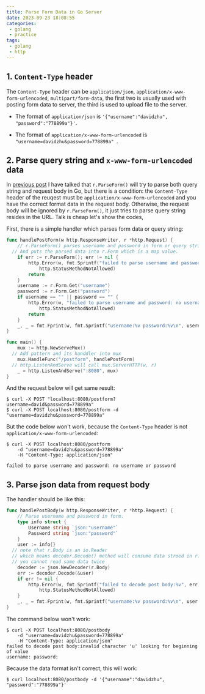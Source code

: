 ```yaml
---
title: Parse Form Data in Go Server
date: 2023-09-23 18:08:55
categories:
 - golang
 - practice
tags:
 - golang
 - http
---
```


## 1. `Content-Type` header

The `Content-Type` header can be `application/json`, `application/x-www-form-urlencoded`, `multipart/form-data`, the first two is usually used with posting form data to server, the third is used to upload file to the server.

- The format of `application/json` is `'{"username":"davidzhu", "password":"778899a"}'`. 

- The format of `application/x-www-form-urlencoded` is `"username=davidzhu&password=778899a" `. 

## 2. Parse query string and `x-www-form-urlencoded` data

In [previous post](https://davidzhu.xyz/post/cs-basics/018-http-messages/#2-form-data-vs-query-string) I have talked that `r.ParseForm()` will try to parse both query string and request body in Go, but there is a condition: the `Content-Type` header of the reuqest must be `application/x-www-form-urlencoded` and you have the correct format data in the request body. Otherwise, the request body will be ignored by `r.ParseForm()`, it just tries to parse query string resides in the URL. Talk is cheap let's show the codes, 

First, there is a simple handler which parses form data or query string:

```go
func handlePostForm(w http.ResponseWriter, r *http.Request) {
	// r.ParseForm() parses username and password in form or query string.
  // And puts the parsed data into r.Form which is a map value.
	if err := r.ParseForm(); err != nil {
		http.Error(w, fmt.Sprintf("failed to parse username and password: %v", err),
			http.StatusMethodNotAllowed)
		return
	}
	username := r.Form.Get("username")
	password := r.Form.Get("password")
	if username == "" || password == "" {
		http.Error(w, "failed to parse username and password: no username or password",
			http.StatusMethodNotAllowed)
		return
	}
	_, _ = fmt.Fprint(w, fmt.Sprintf("username:%v password:%v\n", username, password))
}

func main() {
	mux := http.NewServeMux()
  // Add pattern and its handdler into mux
	mux.HandleFunc("/postform", handlePostForm)
  // http.ListenAndServe will call mux.ServerHTTP(w, r)
	_ = http.ListenAndServe(":8080", mux)
}
```

And the request below will get same result:

```shell
$ curl -X POST "localhost:8080/postform?username=david&password=778899a"
$ curl -X POST localhost:8080/postform -d "username=davidzhu&password=778899a"
```

But the code below won't work, because the `Content-Type` header is not `application/x-www-form-urlencoded`:

```shell
$ curl -X POST localhost:8080/postform 
	-d "username=davidzhu&password=778899a" 
	-H "Content-Type: application/json"
	
failed to parse username and password: no username or password
```

## 3. Parse json data from request body

The handler should be like this:

```go
func handlePostBody(w http.ResponseWriter, r *http.Request) {
	// Parse username and password in form.
	type info struct {
		Username string `json:"username"`
		Password string `json:"password"`
	}
	user := info{}
  // note that r.Body is an io.Reader
  // which means decoder.Decode() method will consume data stroed in r.Body
  // you cannot read same data twice
	decoder := json.NewDecoder(r.Body)
	err := decoder.Decode(&user)
	if err != nil {
		http.Error(w, fmt.Sprintf("failed to decode post body:%v", err),
			http.StatusMethodNotAllowed)
	}
	_, _ = fmt.Fprint(w, fmt.Sprintf("username:%v password:%v\n", user.Username, user.Password))
}
```

The command below won't work:

```shell
$ curl -X POST localhost:8080/postbody 
	-d "username=davidzhu&password=778899a" 
	-H "Content-Type: application/json"
failed to decode post body:invalid character 'u' looking for beginning of value
username: password:
```

Because the data format isn't correct, this will work:

```shell
$ curl localhost:8080/postbody -d '{"username":"davidzhu", "password":"778899a"}' 
```

